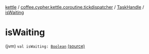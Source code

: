 [kettle](../../index.md) / [coffee.cypher.kettle.coroutine.tickdispatcher](../index.md) / [TaskHandle](index.md) / [isWaiting](./is-waiting.md)

# isWaiting

(jvm) `val isWaiting: `[`Boolean`](https://kotlinlang.org/api/latest/jvm/stdlib/kotlin/-boolean/index.html) [(source)](https://github.com/Cypher121/kettle/blob/master/src/main/kotlin/coffee/cypher/kettle/coroutine/tickdispatcher/TaskHandle.kt#L40)
